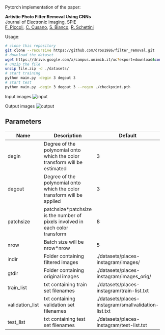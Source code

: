 Pytorch implementation of the paper:

**Artistic Photo Filter Removal Using CNNs**  
Journal of Electronic Imaging, SPIE  
[F. Piccoli](http://www.ivl.disco.unimib.it/people/flavio-piccoli/ "Flavio Piccoli"), [C. Cusano](http://www.ivl.disco.unimib.it/people/claudio-cusano/ "Claudio Cusano"), [S. Bianco](http://www.ivl.disco.unimib.it/people/simone-bianco/ "Simone Bianco"), [R. Schettini](http://www.ivl.disco.unimib.it/people/raimondo-schettini/ "Raimondo Schettini")

Usage:

```bash
# clone this repository
git clone --recursive https://github.com/dros1986/filter_removal.git
# download the dataset
wget https://drive.google.com/a/campus.unimib.it/uc?export=download&confirm=XAOn&id=1vvLAO__opCjgLfRjAjW3WPWJHNiiVLbs
# unzip the file
unzip file.zip -d ./datasets/
# start training
python main.py -degin 3 degout 3
# start test
python main.py -degin 3 degout 3 --regen ./checkpoint.pth
```

Input images
![input](https://github.com/dros1986/filter_removal/blob/master/images/input.png)

Output images
![output](https://github.com/dros1986/filter_removal/blob/master/images/output.png)

## Parameters
| Name | Description | Default |
| ---- | ----------- | ------- |
| degin | Degree of the polynomial onto which the color transform will be estimated | 3 |
| degout | Degree of the polynomial onto which the color transform will be applied | 3 |
| patchsize | patchsize*patchsize is the number of pixels involved in each color transform | 8 |
| nrow | Batch size will be nrow*nrow | 5 |
| indir | Folder containing filtered images | ./datasets/places-instagram/images/ |
| gtdir | Folder containing original images | ./datasets/places-instagram/images_orig/ |
| train_list | txt containing train set filenames | ./datasets/places-instagram/train-list.txt |
| validation_list | txt containing validation set filenames | ./datasets/places-instagram/smallvalidation-list.txt |
| test_list | txt containing test set filenames | ./datasets/places-instagram/test-list.txt |
